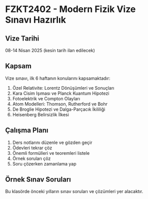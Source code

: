 # FZKT2402 - Modern Fizik Vize Sınavı Hazırlık

## Vize Tarihi
08-14 Nisan 2025 (kesin tarih ilan edilecek)

## Kapsam
Vize sınavı, ilk 6 haftanın konularını kapsamaktadır:

1. Özel Relativite: Lorentz Dönüşümleri ve Sonuçları
2. Kara Cisim Işıması ve Planck Kuantum Hipotezi
3. Fotoelektrik ve Compton Olayları
4. Atom Modelleri: Thomson, Rutherford ve Bohr
5. De Broglie Hipotezi ve Dalga-Parçacık İkililiği
6. Heisenberg Belirsizlik İlkesi

## Çalışma Planı
1. Ders notlarını düzenle ve gözden geçir
2. Ödevleri tekrar çöz
3. Önemli formülleri ve teoremleri listele
4. Örnek soruları çöz
5. Soru çözerken zamanlama yap

## Örnek Sınav Soruları
Bu klasörde önceki yılların sınav soruları ve çözümleri yer alacaktır.
